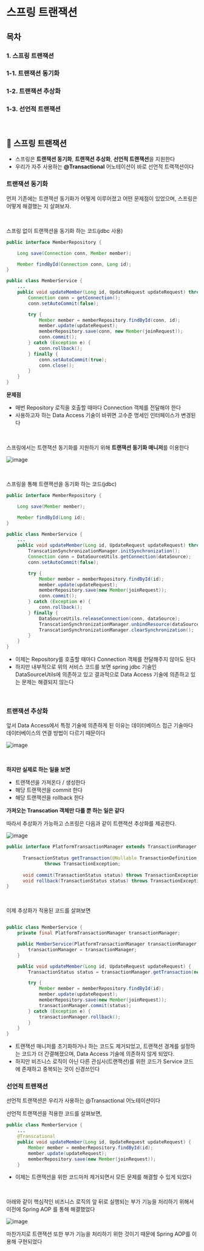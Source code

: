 # 스프링 트랜잭션

## 목차 
### 1. 스프링 트랜잭션
### 1-1. 트랜잭션 동기화
### 1-2. 트랜잭션 추상화
### 1-3. 선언적 트랜잭션
</br>

## 🤔 스프링 트랜잭션

- 스프링은 **트랜잭션 동기화**, **트랜잭션 추상화**, **선언적 트랜잭션**을 지원한다
- 우리가 자주 사용하는 **@Transactional** 어노테이션이 바로 선언적 트랙잭션이다

### 트랜잭션 동기화

먼저 기존에는 트랜잭션 동기화가 어떻게 이루어졌고 어떤 문제점이 있었으며, 스프링은 어떻게 해결했는 지 살펴보자.

</br>

스프링 없이 트랜잭션을 동기화 하는 코드(jdbc 사용)
```java
public interface MemberRepository {

    Long save(Connection conn, Member member);

    Member findById(Connection conn, Long id);
}

public class MemberService {
    ...
    public void updateMember(Long id, UpdateRequest updateRequest) throws SQLException {
        Connection conn = getConnection();
        conn.setAutoCommit(false);

        try {
            Member member = memberRepository.findById(conn, id);
            member.update(updateRequest);
            memberRepository.save(conn, new Member(joinRequest));
            conn.commit();
        } catch (Exception e) {
            conn.rollback();
        } finally {
            conn.setAutoCommit(true);
            conn.close();
        }
    }
}
```
**문제점**
- 매번 Repository 로직을 호출할 때마다 Connection 객체를 전달해야 한다 
- 사용하고자 하는 Data Access 기술이 바뀌면 고수준 명세인 인터페이스가 변경된다

</br>

스프링에서는 트랜잭션 동기화를 지원하기 위해 **트랜잭션 동기화 매니저**를 이용한다

![image](https://github.com/CS-Algorithm-Study/CS/assets/81271328/47f3fb28-8e8e-4f61-90e6-f96fa420e9ad)

</br>

스프링을 통해 트랜잭션을 동기화 하는 코드(jdbc)
```java
public interface MemberRepository {

    Long save(Member member);

    Member findById(Long id);
}

public class MemberService {
    ...
    public void updateMember(Long id, UpdateRequest updateRequest) throws SQLException {
        TranscationSynchronizationManager.initSynchronization();
        Connection conn = DataSourceUtils.getConnection(dataSource);
        conn.setAutoCommit(false);

        try {
            Member member = memberRepository.findById(id);
            member.update(updateRequest);
            memberRepository.save(new Member(joinRequest));
            conn.commit();
        } catch (Exception e) {
            conn.rollback();
        } finally {
            DataSourceUtils.releaseConnection(conn, dataSource);
            TranscationSynchronizationManager.unbindResource(dataSource);
            TranscationSynchronizationManager.clearSynchronization();
        }
    }
}
```

- 이제는 Repository를 호출할 때마다 Connection 객체를 전달해주지 않아도 된다
- 하지만 내부적으로 위의 서비스 코드를 보면 spring jdbc 기술인 DataSourceUtils에 의존하고 있고 결과적으로 Data Access 기술에 의존하고 있는 문제는 해결되지 않는다
<br>

### 트랜잭션 추상화
앞서 Data Access에서 특정 기술에 의존하게 된 이유는 데이터베이스 접근 기술마다 데이터베이스의 연결 방법이 다르기 때문이다

![image](https://github.com/CS-Algorithm-Study/CS/assets/81271328/4fc5c1dc-fdaf-4bdc-b541-0161f8481bf4)

<br>

**하지만 실제로 하는 일을 보면**
- 트랜잭션을 가져온다 / 생성한다
- 해당 트랜잭션을 commit 한다
- 해당 트랜잭션을 rollback 한다

**가져오는 Transcation 객체만 다를 뿐 하는 일은 같다**

따라서 추상화가 가능하고 스프링은 다음과 같이 트랜잭션 추상화를 제공한다.

![image](https://github.com/CS-Algorithm-Study/CS/assets/81271328/fc1b3231-d2b1-45c2-899f-77d6caa2614d)

```java
public interface PlatformTransactionManager extends TransactionManager {
    
      TransactionStatus getTransaction(@Nullable TransactionDefinition definition)
              throws TransactionException;
              
      void commit(TransactionStatus status) throws TransactionException;
      void rollback(TransactionStatus status) throws TransactionException;
}
```
<br>

이제 추상화가 적용된 코드를 살펴보면
```java

public class MemberService {
    private final PlatformTransactionManager transactionManager;

    public MemberService(PlatformTransactionManager transactionManager) {
        transactionManager = transactionManager;
    }

    public void updateMember(Long id, UpdateRequest updateRequest) {
        TransactionStatus status = transactionManager.getTransaction(new DefaultTransactionDefinition());

        try {
            Member member = memberRepository.findById(id);
            member.update(updateRequest);
            memberRepository.save(new Member(joinRequest));
            transactionManager.commit(status);
        } catch (Exception e) {
            transactionManager.rollback();
        } 
    }
}
```
- 트랜잭션 매니저를 초기화하거나 하는 코드도 제거되었고, 트랜잭션 경계를 설정하는 코드가 더 간결해졌으며, Data Access 기술에 의존하지 않게 되었다.
- 하지만 비즈니스 로직이 아닌 다른 관심사(트랜잭션)를 위한 코드가 Service 코드에 존재하고 중복되는 것이 신경쓰인다

### 선언적 트랜잭션

선언적 트랜잭션은 우리가 사용하는 @Transactional 어노테이션이다

선언적 트랜잭션을 적용한 코드를 살펴보면,
```java
public class MemberService {
    ...
    @Transcational
    public void updateMember(Long id, UpdateRequest updateRequest) {
        Member member = memberRepository.findById(id);
        member.update(updateRequest);
        memberRepository.save(new Member(joinRequest));
    } 
```
- 이제는 트랜잭션을 위한 코드마저 제거되면서 모든 문제를 해결할 수 있게 되었다

<br>

아래와 같이 핵심적인 비즈니스 로직의 앞 뒤로 실행되는 부가 기능을 처리하기 위해서 이전에 Spring AOP 를 통해 해결했었다

![image](https://github.com/CS-Algorithm-Study/CS/assets/81271328/5226bdce-27b1-48a9-bac7-8285e2116a5f)

마찬가지로 트랜잭션 또한 부가 기능을 처리하기 위한 것이기 때문에 Spring AOP를 이용해 구현되었다
